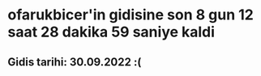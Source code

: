 # ofarukbicer'in gidisine son 8 gun 12 saat 28 dakika 59 saniye kaldi

## Gidis tarihi: 30.09.2022 :(